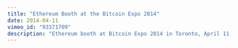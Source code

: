 ```yaml
---
title: "Ethereum Booth at the Bitcoin Expo 2014"
date: 2014-04-11
vimeo_id: "93371709"
description: "Ethereum booth at Bitcoin Expo 2014 in Toronto, April 11, 2014"
---
```

